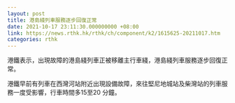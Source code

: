 ```yaml
---
layout: post
title: 港島綫列車服務逐步回復正常
date: 2021-10-17 23:11:30.000000000 +08:00
link: https://news.rthk.hk/rthk/ch/component/k2/1615625-20211017.htm
categories: rthk
---
```


港鐵表示，出現故障的港島綫列車正被移離主行車綫，港島綫列車服務逐步回復正常。

港鐵早前有列車在西灣河站附近出現設備故障，來往堅尼地城站及柴灣站的列車服務一度受影響，行車時間多15至20 分鐘。
